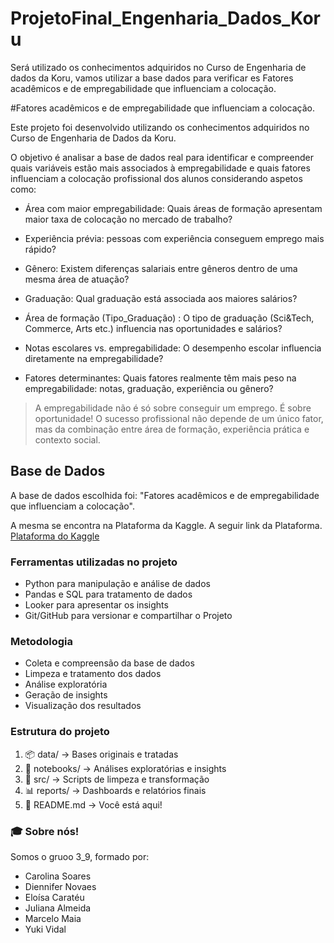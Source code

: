 # ProjetoFinal_Engenharia_Dados_Koru
Será utilizado os conhecimentos adquiridos no Curso de Engenharia de dados da Koru, vamos utilizar a base dados para verificar es Fatores acadêmicos e de empregabilidade que influenciam a colocação.

#Fatores acadêmicos e de empregabilidade que influenciam a colocação.

Este projeto foi desenvolvido utilizando os conhecimentos adquiridos no Curso de Engenharia de Dados da Koru.

O objetivo é analisar a base de dados real para identificar e compreender quais variáveis estão mais associados à empregabilidade e quais fatores influenciam a colocação profissional dos alunos considerando aspetos como:

- Área com maior empregabilidade: Quais áreas de formação apresentam maior taxa de colocação no mercado de trabalho?

- Experiência prévia: pessoas com experiência conseguem emprego mais rápido?

- Gênero: Existem diferenças salariais entre gêneros dentro de uma mesma área de atuação?

- Graduação: Qual graduação está associada aos maiores salários?

- Área de formação (Tipo_Graduação) : O tipo de graduação (Sci&Tech, Commerce, Arts etc.) influencia nas oportunidades e salários?

- Notas escolares vs. empregabilidade: O desempenho escolar influencia diretamente na empregabilidade?

- Fatores determinantes:  Quais fatores realmente têm mais peso na empregabilidade: notas, graduação, experiência ou gênero?


> A empregabilidade não é só sobre conseguir um emprego. É sobre oportunidade!
O sucesso profissional não depende de um único fator, mas da combinação entre área de formação, experiência prática e contexto social.

## Base de Dados

A base de dados escolhida foi: "Fatores acadêmicos e de empregabilidade que influenciam a colocação".

A mesma se encontra na Plataforma da Kaggle. A seguir link da Plataforma. [Plataforma do Kaggle](https://www.kaggle.com/datasets/benroshan/factors-affecting-campus-placement)

### Ferramentas utilizadas no projeto

- Python para manipulação e análise de dados
- Pandas e SQL para tratamento de dados
- Looker para apresentar os insights
- Git/GitHub para versionar e compartilhar o Projeto

### Metodologia

- Coleta e compreensão da base de dados
- Limpeza e tratamento dos dados
- Análise exploratória
- Geração de insights
- Visualização dos resultados


### Estrutura do projeto

1.   📦 data/         → Bases originais e tratadas
2.   📓 notebooks/    → Análises exploratórias e insights
3. 🧪 src/          → Scripts de limpeza e transformação
4. 📊 reports/      → Dashboards e relatórios finais
5. 📄 README.md     → Você está aqui!


### 🎓 Sobre nós!

Somos o gruoo 3_9, formado por:

- Carolina Soares
- Diennifer Novaes
- Eloísa Caratéu
- Juliana Almeida
- Marcelo Maia
- Yuki Vidal

